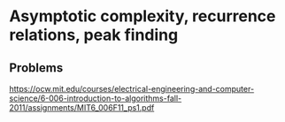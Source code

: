 # Asymptotic complexity, recurrence relations, peak finding

## Problems

https://ocw.mit.edu/courses/electrical-engineering-and-computer-science/6-006-introduction-to-algorithms-fall-2011/assignments/MIT6_006F11_ps1.pdf
